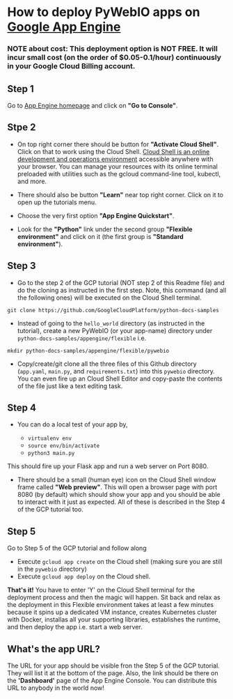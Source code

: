# How to deploy PyWebIO apps on [Google App Engine](https://cloud.google.com/appengine)

### NOTE about cost: This deployment option is NOT FREE. It will incur small cost (on the order of $0.05-0.1/hour) continuously in your Google Cloud Billing account.

## Step 1
Go to [App Engine homepage](https://cloud.google.com/appengine) and click on **"Go to Console"**.

## Stpe 2

- On top right corner there should be button for **"Activate Cloud Shell"**. Click on that to work using the Cloud Shell. [Cloud Shell is an online development and operations environment](https://cloud.google.com/shell) accessible anywhere with your browser. You can manage your resources with its online terminal preloaded with utilities such as the gcloud command-line tool, kubectl, and more.

- There should also be button **"Learn"** near top right corner. Click on it to open up the tutorials menu.

- Choose the very first option **"App Engine Quickstart"**.

- Look for the **"Python"** link under the second group **"Flexible environment"** and click on it (the first group is **"Standard environment"**).

## Step 3

- Go to the step 2 of the GCP tutorial (NOT step 2 of this Readme file) and do the cloning as instructed in the first step. Note, this command (and all the following ones) will be executed on the Cloud Shell terminal.

`git clone https://github.com/GoogleCloudPlatform/python-docs-samples`

- Instead of going to the `hello_world` directory (as instructed in the tutorial), create a new PyWebIO (or your app-name) directory under `python-docs-samples/appengine/flexible` i.e.

`mkdir python-docs-samples/appengine/flexible/pywebio`

- Copy/create/git clone all the three files of this Github directory (`app.yaml`, `main.py`, and `requirements.txt`) into this `pywebio` directory. You can even fire up an Cloud Shell Editor and copy-paste the contents of the file just like a text editing task.

## Step 4
- You can do a local test of your app by,

  - `virtualenv env`
  - `source env/bin/activate`
  - `python3 main.py`

This should fire up your Flask app and run a web server on Port 8080. 

- There should be a small (human eye) icon on the Cloud Shell window frame called **"Web preview"**. This will open a browser page with port 8080 (by default) which should show your app and you should be able to interact with it just as expected. All of these is described in the Step 4 of the GCP tutorial too.

## Step 5

Go to Step 5 of the GCP tutorial and follow along

- Execute `gcloud app create` on the Cloud shell (making sure you are still in the `pywebio` directory)
- Execute `gcloud app deploy` on the Cloud shell.

**That's it!** You have to enter 'Y' on the Cloud Shell terminal for the deployment process and then the magic will happen. Sit back and relax as the deployment in this Flexible environment takes at least a few minutes because it spins up a dedicated VM instance, creates Kubernetes cluster with Docker, installas all your supporting libraries, establishes the runtime, and then deploy the app i.e. start a web server.

## What's the app URL?

The URL for your app should be visible fron the Step 5 of the GCP tutorial. They will list it at the bottom of the page. Also, the link should be there on the **'Dashboard'** page of the App Engine Console. You can distribute this URL to anybody in the world now!


